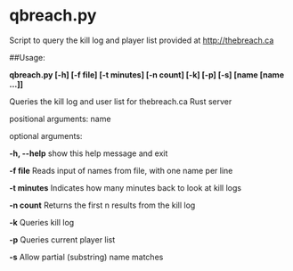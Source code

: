 # qbreach.py
Script to query the kill log and player list provided at http://thebreach.ca

##Usage: 

**qbreach.py [-h] [-f file] [-t minutes] [-n count] [-k] [-p] [-s] [name [name ...]]**

Queries the kill log and user list for thebreach.ca Rust server

positional arguments:
  name
  
  optional arguments:
  
  **-h, --help**  show this help message and exit
  
  **-f file**     Reads input of names from file, with one name per line
  
  **-t minutes**  Indicates how many minutes back to look at kill logs
  
  **-n count**    Returns the first n results from the kill log
  
  **-k**          Queries kill log
  
  **-p**          Queries current player list
  
  **-s**          Allow partial (substring) name matches
